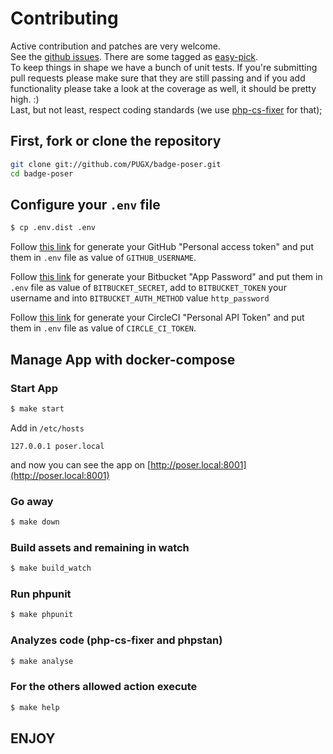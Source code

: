 # Contributing

Active contribution and patches are very welcome.  
See the [github issues](https://github.com/PUGX/badge-poser/issues?state=open). 
There are some tagged as [easy-pick](https://github.com/PUGX/badge-poser/issues?labels=easy-pick&page=1&state=open).  
To keep things in shape we have a bunch of unit tests. If you're submitting pull requests please
make sure that they are still passing and if you add functionality please
take a look at the coverage as well, it should be pretty high. :)  
Last, but not least, respect coding standards
(we use [php-cs-fixer](https://github.com/FriendsOfPHP/PHP-CS-Fixer) for that);

## First, fork or clone the repository

```bash
git clone git://github.com/PUGX/badge-poser.git
cd badge-poser
```

## Configure your `.env` file

```bash
$ cp .env.dist .env
```

Follow [this link](https://github.com/settings/tokens) for generate your GitHub "Personal access token" and put them
 in `.env` file as value of `GITHUB_USERNAME`.
 
Follow [this link](https://bitbucket.org/account/settings/app-passwords/new) for generate your Bitbucket "App Password" and put them
 in `.env` file as value of `BITBUCKET_SECRET`, add to `BITBUCKET_TOKEN` your username and into `BITBUCKET_AUTH_METHOD` value `http_password`

Follow [this link](https://circleci.com/account/api) for generate your CircleCI "Personal API Token" and put them
 in `.env` file as value of `CIRCLE_CI_TOKEN`.

## Manage App with docker-compose

### Start App
```bash
$ make start
```
Add in `/etc/hosts`
```console
127.0.0.1 poser.local
```
and now you can see the app on [http://poser.local:8001](http://poser.local:8001)

### Go away
```bash
$ make down
```

### Build assets and remaining in watch
```bash
$ make build_watch
```

### Run phpunit
``` bash
$ make phpunit
```

### Analyzes code (php-cs-fixer and phpstan)
``` bash
$ make analyse
```

### For the others allowed action execute
``` bash
$ make help
```

## ENJOY
